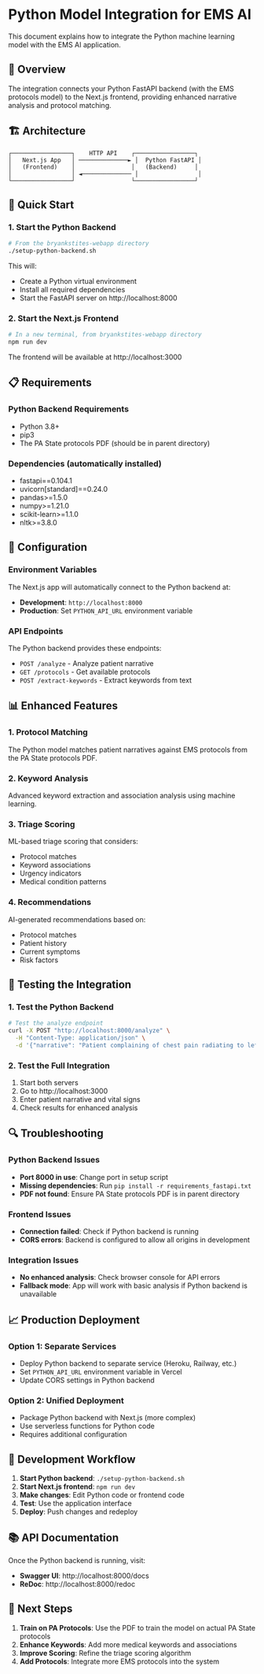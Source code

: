 # Python Model Integration for EMS AI

This document explains how to integrate the Python machine learning model with the EMS AI application.

## 🎯 Overview

The integration connects your Python FastAPI backend (with the EMS protocols model) to the Next.js frontend, providing enhanced narrative analysis and protocol matching.

## 🏗️ Architecture

```
┌─────────────────┐    HTTP API    ┌─────────────────┐
│   Next.js App   │ ──────────────► │  Python FastAPI │
│   (Frontend)    │                │   (Backend)     │
│                 │ ◄────────────── │                 │
└─────────────────┘                └─────────────────┘
```

## 🚀 Quick Start

### 1. Start the Python Backend

```bash
# From the bryankstites-webapp directory
./setup-python-backend.sh
```

This will:
- Create a Python virtual environment
- Install all required dependencies
- Start the FastAPI server on http://localhost:8000

### 2. Start the Next.js Frontend

```bash
# In a new terminal, from bryankstites-webapp directory
npm run dev
```

The frontend will be available at http://localhost:3000

## 📋 Requirements

### Python Backend Requirements
- Python 3.8+
- pip3
- The PA State protocols PDF (should be in parent directory)

### Dependencies (automatically installed)
- fastapi==0.104.1
- uvicorn[standard]==0.24.0
- pandas>=1.5.0
- numpy>=1.21.0
- scikit-learn>=1.1.0
- nltk>=3.8.0

## 🔧 Configuration

### Environment Variables

The Next.js app will automatically connect to the Python backend at:
- **Development**: `http://localhost:8000`
- **Production**: Set `PYTHON_API_URL` environment variable

### API Endpoints

The Python backend provides these endpoints:

- `POST /analyze` - Analyze patient narrative
- `GET /protocols` - Get available protocols
- `POST /extract-keywords` - Extract keywords from text

## 📊 Enhanced Features

### 1. Protocol Matching
The Python model matches patient narratives against EMS protocols from the PA State protocols PDF.

### 2. Keyword Analysis
Advanced keyword extraction and association analysis using machine learning.

### 3. Triage Scoring
ML-based triage scoring that considers:
- Protocol matches
- Keyword associations
- Urgency indicators
- Medical condition patterns

### 4. Recommendations
AI-generated recommendations based on:
- Protocol matches
- Patient history
- Current symptoms
- Risk factors

## 🧪 Testing the Integration

### 1. Test the Python Backend
```bash
# Test the analyze endpoint
curl -X POST "http://localhost:8000/analyze" \
  -H "Content-Type: application/json" \
  -d '{"narrative": "Patient complaining of chest pain radiating to left arm"}'
```

### 2. Test the Full Integration
1. Start both servers
2. Go to http://localhost:3000
3. Enter patient narrative and vital signs
4. Check results for enhanced analysis

## 🔍 Troubleshooting

### Python Backend Issues
- **Port 8000 in use**: Change port in setup script
- **Missing dependencies**: Run `pip install -r requirements_fastapi.txt`
- **PDF not found**: Ensure PA State protocols PDF is in parent directory

### Frontend Issues
- **Connection failed**: Check if Python backend is running
- **CORS errors**: Backend is configured to allow all origins in development

### Integration Issues
- **No enhanced analysis**: Check browser console for API errors
- **Fallback mode**: App will work with basic analysis if Python backend is unavailable

## 📈 Production Deployment

### Option 1: Separate Services
- Deploy Python backend to separate service (Heroku, Railway, etc.)
- Set `PYTHON_API_URL` environment variable in Vercel
- Update CORS settings in Python backend

### Option 2: Unified Deployment
- Package Python backend with Next.js (more complex)
- Use serverless functions for Python code
- Requires additional configuration

## 🔄 Development Workflow

1. **Start Python backend**: `./setup-python-backend.sh`
2. **Start Next.js frontend**: `npm run dev`
3. **Make changes**: Edit Python code or frontend code
4. **Test**: Use the application interface
5. **Deploy**: Push changes and redeploy

## 📚 API Documentation

Once the Python backend is running, visit:
- **Swagger UI**: http://localhost:8000/docs
- **ReDoc**: http://localhost:8000/redoc

## 🎯 Next Steps

1. **Train on PA Protocols**: Use the PDF to train the model on actual PA State protocols
2. **Enhance Keywords**: Add more medical keywords and associations
3. **Improve Scoring**: Refine the triage scoring algorithm
4. **Add Protocols**: Integrate more EMS protocols into the system 